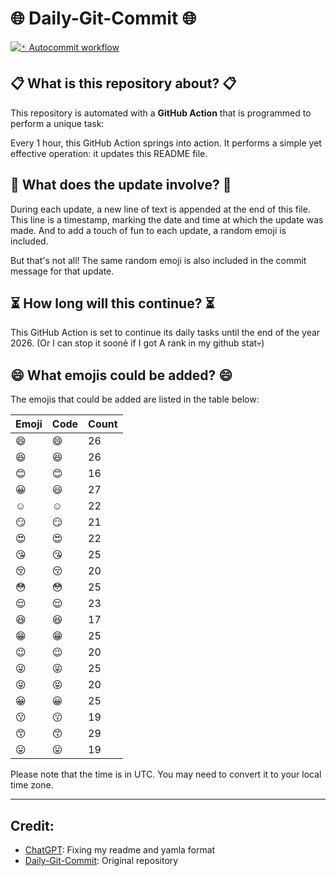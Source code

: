 # 🌐 Daily-Git-Commit 🌐

[![🃏 Autocommit workflow](https://github.com/kleqing/git-auto-commit/actions/workflows/main.yaml/badge.svg?event=check_run)](https://github.com/kleqing/git-auto-commit/actions/workflows/main.yaml)

## 📋 What is this repository about? 📋

This repository is automated with a **GitHub Action** that is programmed to perform a unique task:

Every 1 hour, this GitHub Action springs into action. It performs a simple yet effective operation: it updates this README file.

## 🔄 What does the update involve? 🔄

During each update, a new line of text is appended at the end of this file. This line is a timestamp, marking the date and time at which the update was made. And to add a touch of fun to each update, a random emoji is included.

But that's not all! The same random emoji is also included in the commit message for that update.

## ⏳ How long will this continue? ⏳

This GitHub Action is set to continue its daily tasks until the end of the year 2026. (Or I can stop it soonẻ if I got A rank in my github stat💀)

## 😄 What emojis could be added? 😄

The emojis that could be added are listed in the table below:

| Emoji | Code | Count |
| --- | --- | --- |
| 😄 | :smile: | 26 |
| 😆 | :laughing: | 26 |
| 😊 | :blush: | 16 |
| 😀 | :smiley: | 27 |
| ☺️ | :relaxed: | 22 |
| 😏 | :smirk: | 21 |
| 😍 | :heart_eyes: | 22 |
| 😘 | :kissing_heart: | 25 |
| 😚 | :kissing_closed_eyes: | 20 |
| 😳 | :flushed: | 25 |
| 😌 | :relieved: | 23 |
| 😆 | :satisfied: | 17 |
| 😁 | :grin: | 25 |
| 😉 | :wink: | 20 |
| 😜 | :stuck_out_tongue_winking_eye: | 25 |
| 😝 | :stuck_out_tongue_closed_eyes: | 20 |
| 😀 | :grinning: | 25 |
| 😗 | :kissing: | 19 |
| 😙 | :kissing_smiling_eyes: | 29 |
| 😛 | :stuck_out_tongue: | 19 |

Please note that the time is in UTC. You may need to convert it to your local time zone.

---

## Credit:

- [ChatGPT](chatgpt.com): Fixing my readme and yamla format
- [Daily-Git-Commit](https://github.com/diegomarty/daily-git-commit): Original repository

